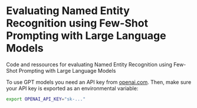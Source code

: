 # Evaluating Named Entity Recognition using Few-Shot Prompting with Large Language Models


Code and ressources for evaluating Named Entity Recognition using Few-Shot Prompting with Large Language Models



To use GPT models you need an API key from [openai.com](https://platform.openai.com/api-keys). 
Then, make sure your API key is exported as an environmental variable:

```sh
export OPENAI_API_KEY="sk-..."
```




